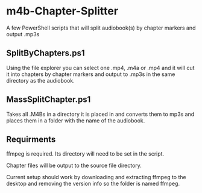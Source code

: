 # m4b-Chapter-Splitter
A few PowerShell scripts that will split audiobook(s) by chapter markers and output .mp3s

## SplitByChapters.ps1
Using the file explorer you can select one .mp4, .m4a or .mp4 and it will cut it into chapters by chapter markers and output to .mp3s in the same directory as the audiobook.

## MassSplitChapter.ps1
Takes all .M4Bs in a directory it is placed in and converts them to mp3s and places them in a folder with the name of the audiobook.

## Requirments
ffmpeg is required. Its directory will need to be set in the script.

Chapter files will be output to the source file directory.

Current setup should work by downloading and extracting ffmpeg to the desktop and removing the version info so the folder is named ffmpeg.
